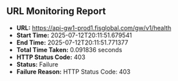 ## URL Monitoring Report

- **URL:** https://api-gw1-prod1.fisglobal.com/gw/v1/health
- **Start Time:** 2025-07-12T20:11:51.679541
- **End Time:** 2025-07-12T20:11:51.771377
- **Total Time Taken:** 0.091836 seconds
- **HTTP Status Code:** 403
- **Status:** Failure
- **Failure Reason:** HTTP Status Code: 403
